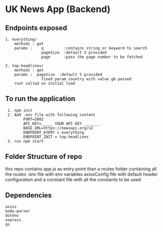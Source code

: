 # UK News App (Backend)

## Endpoints exposed 

    1. everything/
        methods : get
        params :    q         :contains string or keyword to search
                    pageSize  :default 5 provided
                    page      :pass the page number to be fetched

    2. top-headlines/
        methods : get
        params :  pageSize  :default 5 provided
                    fixed param country with value gb passed
        rout called on initial load

## To run the application 
     1. npm init 
     2. Add .env file with following content
            PORT=3002
            API_KEY=_____ YOUR API KEY _______
            BASE_URL=https://newsapi.org/v2
            ENDPOINT_EVERY = everything
            ENDPOINT_INIT = top-headlines
     3. run npm start

## Folder Structure of repo 

this repo contains app.js as entry point
than a routes folder containing all the routes
.env file with env variables
axiosConfig file with default header configuration
and a constant file with all the constants to be used

## Dependencies 
    axios
    body-parser
    dotenv
    express
    qs






        
